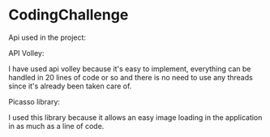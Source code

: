 # CodingChallenge
Api used in the project:

API Volley:

I have used api volley because it's easy to implement, everything can be handled in 20 lines of code or so and there is no need to use any threads since it's already been taken care of.

Picasso library:

I used this library because it allows an easy image loading in the application in as much as a line of code.
